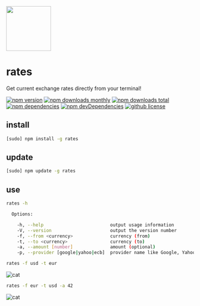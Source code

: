 <img src="http://www.gradworthy.co/assets/flat-cash-6ced839afa615b1ef94f75efa9c019a9.png" width="120">

# rates
Get current exchange rates directly from your terminal!

[![npm version][npm-image]][npm-url]
[![npm downloads monthly][dm-image]][dm-url]
[![npm downloads total][dt-image]][dt-url]
[![npm dependencies][dep-image]][dep-url]
[![npm devDependencies][devdep-image]][devdep-url]
[![github license][license-image]][license-url]

## install

```bash
[sudo] npm install -g rates
```

## update

```bash
[sudo] npm update -g rates
```

## use

```bash
rates -h

  Options:

    -h, --help                         output usage information
    -V, --version                      output the version number
    -f, --from <currency>              currency (from)
    -t, --to <currency>                currency (to)
    -a, --amount [number]              amount (optional)
    -p, --provider [google|yahoo|ecb]  provider name like Google, Yahoo, European Central Bank (optional)
```

```bash
rates -f usd -t eur
```

![cat](https://raw.githubusercontent.com/smtaydemir/rates/master/ss1.png)

```bash
rates -f eur -t usd -a 42 
```

![cat](https://raw.githubusercontent.com/smtaydemir/rates/master/ss2.png)


[npm-image]: https://img.shields.io/npm/v/rates.svg?style=flat-square
[npm-url]: https://www.npmjs.com/package/rates
[dm-image]: https://img.shields.io/npm/dm/rates.svg?style=flat-square
[dm-url]: https://www.npmjs.com/package/rates
[dt-image]: https://img.shields.io/npm/dt/rates.svg?style=flat-square
[dt-url]: https://www.npmjs.com/package/rates
[dep-image]: https://img.shields.io/david/smtaydemir/rates.svg?style=flat-square
[dep-url]: https://github.com/smtaydemir/rates
[devdep-image]: https://img.shields.io/david/dev/smtaydemir/rates.svg?style=flat-square
[devdep-url]: https://github.com/smtaydemir/rates
[license-image]: https://img.shields.io/github/license/smtaydemir/rates.js.svg?style=flat-square
[license-url]: https://opensource.org/licenses/MIT
